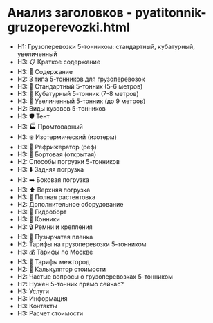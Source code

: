 # Анализ заголовков - pyatitonnik-gruzoperevozki.html

- H1: Грузоперевозки 5-тонником: стандартный, кубатурный, увеличенный
- H3: 📋 Краткое содержание
- H3: 📑 Содержание
- H2: 3 типа 5-тонников для грузоперевозок
- H3: 🚛 Стандартный 5-тонник (5-6 метров)
- H3: 🚛 Кубатурный 5-тонник (7-8 метров)
- H3: 🚛 Увеличенный 5-тонник (до 9 метров)
- H2: Виды кузовов 5-тонников
- H3: 🛡️ Тент
- H3: 🏭 Промтоварный
- H3: ❄️ Изотермический (изотерм)
- H3: 🧊 Рефрижератор (реф)
- H3: 🚛 Бортовая (открытая)
- H2: Способы погрузки 5-тонников
- H3: ⬇️ Задняя погрузка
- H3: ➡️ Боковая погрузка
- H3: ⬆️ Верхняя погрузка
- H3: 🔄 Полная растентовка
- H2: Дополнительное оборудование
- H3: 🔧 Гидроборт
- H3: 🌲 Конники
- H3: 🔒 Ремни и крепления
- H3: 🧽 Пузырчатая пленка
- H2: Тарифы на грузоперевозки 5-тонником
- H3: 💰 Тарифы по Москве
- H3: 🚛 Тарифы межгород
- H2: 🚛 Калькулятор стоимости
- H2: Частые вопросы о грузоперевозках 5-тонником
- H2: Нужен 5-тонник прямо сейчас?
- H3: Услуги
- H3: Информация
- H3: Контакты
- H3: Расчет стоимости
